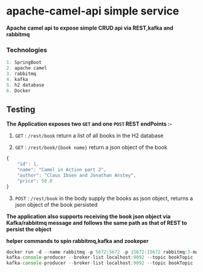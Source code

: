 # apache-camel-api simple service
**Apache camel api to expose simple CRUD api via REST,kafka and rabbitmq**

### Technologies

```js
1. SpringBoot
2. apache camel
3. rabbitmq
4. kafka
5. h2 database
6. Docker
```

## Testing

**The Application exposes two `GET`  and one `POST` REST endPoints :-**

1. `GET` : `/rest/book` return a list of all books in the H2 database 

2. `GET` : `/rest/book/{book name}` return a json object of the book

```js
{
    "id": 1,
    "name": "Camel in Action part 2",
    "author": "Claus Ibsen and Jonathan Anstey",
    "price": 50.0
}
```
3. `POST` : `/rest/book` in the body supply the books as json object, returns a json object of the book persisted

**The application also supports receiving the book json object via Kafka/rabbitmq message and follows the same path as that of REST to persist the object**

**helper commands to spin rabbitmq,kafka and zookeper**

```js
docker run -d --name rabbitmq -p 5672:5672 -p 15672:15672 rabbitmq:3-management
kafka-console-producer --broker-list localhost:9092 --topic bookTopic
kafka-console-producer --broker-list localhost:9092 --topic bookTopic
```